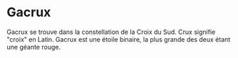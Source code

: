 # Gacrux

Gacrux se trouve dans la constellation de la Croix du Sud. Crux signifie "croix"
en Latin. Gacrux est une étoile binaire, la plus grande des deux étant une
géante rouge.

